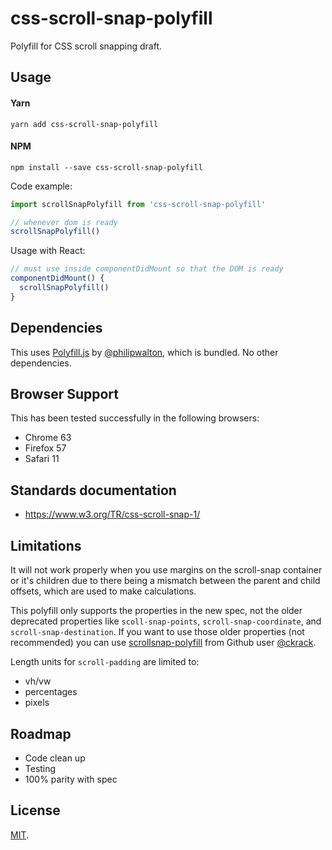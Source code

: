 # css-scroll-snap-polyfill

Polyfill for CSS scroll snapping draft.

## Usage

#### Yarn
`yarn add css-scroll-snap-polyfill`

#### NPM
`npm install --save css-scroll-snap-polyfill`

Code example:

```js
import scrollSnapPolyfill from 'css-scroll-snap-polyfill'

// whenever dom is ready
scrollSnapPolyfill()
```

Usage with React:

```js
// must use inside componentDidMount so that the DOM is ready
componentDidMount() {
  scrollSnapPolyfill()
}
```



## Dependencies

This uses [Polyfill.js](https://github.com/philipwalton/polyfill) by [@philipwalton](https://github.com/philipwalton), which is bundled.
No other dependencies.


Browser Support
---------------

This has been tested successfully in the following browsers:

* Chrome 63
* Firefox 57
* Safari 11


Standards documentation
-----------------------

* https://www.w3.org/TR/css-scroll-snap-1/


Limitations
-----------

It will not work properly when you use margins on the scroll-snap container or
it's children due to there being a mismatch between the parent and child offsets,
which are used to make calculations.

This polyfill only supports the properties in the new spec, not the older deprecated
properties like `scoll-snap-points`, `scroll-snap-coordinate`, and `scroll-snap-destination`.
If you want to use those older properties (not recommended) you can use  [scrollsnap-polyfill](https://github.com/ckrack/scrollsnap-polyfill) from Github user [@ckrack](https://github.com/ckrack).

Length units for `scroll-padding` are limited to:

* vh/vw
* percentages
* pixels

Roadmap
-------

- Code clean up
- Testing
- 100% parity with spec

## License

[MIT](LICENSE).
